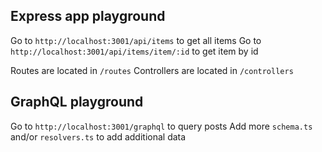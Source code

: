 ## Express app playground

Go to `http://localhost:3001/api/items` to get all items
Go to `http://localhost:3001/api/items/item/:id` to get item by id

Routes are located in `/routes`
Controllers are located in `/controllers`

## GraphQL playground

Go to `http://localhost:3001/graphql` to query posts
Add more `schema.ts` and/or `resolvers.ts` to add additional data
